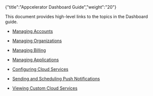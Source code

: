 {"title":"Appcelerator Dashboard Guide","weight":"20"}

This document provides high-level links to the topics in the Dashboard guide.

* [Managing Accounts](/docs/appc/Appcelerator_Dashboard/Appcelerator_Dashboard_Guide/Managing_Accounts/)

* [Managing Organizations](/docs/appc/Appcelerator_Dashboard/Appcelerator_Dashboard_Guide/Managing_Organizations/)

* [Managing Billing](/docs/appc/Appcelerator_Dashboard/Appcelerator_Dashboard_Guide/Managing_Billing/)

* [Managing Applications](/docs/appc/Appcelerator_Dashboard/Appcelerator_Dashboard_Guide/Managing_Applications/)

* [Configuring Cloud Services](/docs/appc/Appcelerator_Dashboard/Appcelerator_Dashboard_Guide/Configuring_Cloud_Services/)

* [Sending and Scheduling Push Notifications](/docs/appc/Appcelerator_Dashboard/Appcelerator_Dashboard_Guide/Sending_and_Scheduling_Push_Notifications/)

* [Viewing Custom Cloud Services](/docs/appc/Appcelerator_Dashboard/Appcelerator_Dashboard_Guide/Viewing_Custom_Cloud_Services/)
